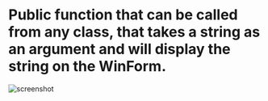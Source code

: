 # Public function that can be called from any class, that takes a string as an argument and will display the string on the WinForm.

![screenshot]()